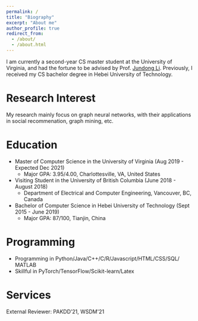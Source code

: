 ```yaml
---
permalink: /
title: "Biography"
excerpt: "About me"
author_profile: true
redirect_from: 
  - /about/
  - /about.html
---
```


I am currently a second-year CS master student at the University of Virginia, and had the fortune to be advised by Prof. [Jundong Li](http://www.ece.virginia.edu/~jl6qk/). Previously, I received my CS bachelor degree in Hebei University of Technology.


Research Interest
===
My research mainly focus on graph neural networks, with their applications in social recommenation, graph mining, etc.

Education
===
* Master of Computer Science in the University of Virginia (Aug 2019 - Expected Dec 2021)
  * Major GPA: 3.95/4.00, Charlottesville, VA, United States
* Visiting Student in the University of British Columbia (June 2018 - August 2018)
  * Department of Electrical and Computer Engineering, Vancouver, BC, Canada 
* Bachelor of Computer Science in Hebei University of Technology (Sept 2015 - June 2019)
  * Major GPA: 87/100, Tianjin, China
 
 
Programming
===
* Programming in Python/Java/C++/C/R/Javascript/HTML/CSS/SQL/ MATLAB
* Skillful in PyTorch/TensorFlow/Scikit-learn/Latex   

Services
===
External Reviewer: PAKDD’21, WSDM'21
